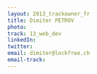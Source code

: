 ```yaml
---
layout: 2013_trackowner_fr
title: Dimiter PETROV
photo: 
track: 13_web_dev
linkedIn: 
twitter: 
email: dimiter@lockfree.ch
email-track: 
---
```

